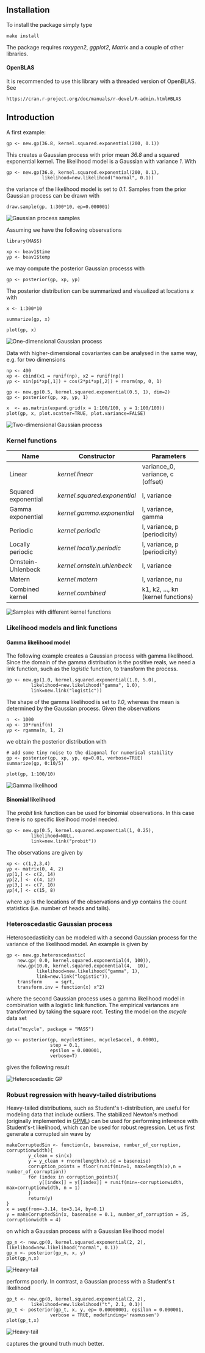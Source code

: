 ## Installation

To install the package simply type

	make install

The package requires *roxygen2*, *ggplot2*, *Matrix* and a couple of other libraries.

#### OpenBLAS

It is recommended to use this library with a threaded version of OpenBLAS. See

	https://cran.r-project.org/doc/manuals/r-devel/R-admin.html#BLAS

## Introduction

A first example:

	gp <- new.gp(36.8, kernel.squared.exponential(200, 0.1))

This creates a Gaussian process with prior mean *36.8* and a squared exponential kernel. The likelihood model is a Gaussian with variance *1*. With

	gp <- new.gp(36.8, kernel.squared.exponential(200, 0.1),
	      	     likelihood=new.likelihood("normal", 0.1))

the variance of the likelihood model is set to *0.1*. Samples from the prior Gaussian process can be drawn with

	draw.sample(gp, 1:300*10, ep=0.000001)

![Gaussian process samples](demo/gp1d.samples.png)

Assuming we have the following observations

	library(MASS)

	xp <- beav1$time
	yp <- beav1$temp

we may compute the posterior Gaussian processs with

	gp <- posterior(gp, xp, yp)

The posterior distribution can be summarized and visualized at locations *x* with

	x <- 1:300*10

	summarize(gp, x)

	plot(gp, x)

![One-dimensional Gaussian process](demo/gp1d.png)

Data with higher-dimensional covariantes can be analysed in the same way, e.g. for two dimensions

	np <- 400
	xp <- cbind(x1 = runif(np), x2 = runif(np))
	yp <- sin(pi*xp[,1]) + cos(2*pi*xp[,2]) + rnorm(np, 0, 1)

	gp <- new.gp(0.5, kernel.squared.exponential(0.5, 1), dim=2)
	gp <- posterior(gp, xp, yp, 1)

	x  <- as.matrix(expand.grid(x = 1:100/100, y = 1:100/100))
	plot(gp, x, plot.scatter=TRUE, plot.variance=FALSE)

![Two-dimensional Gaussian process](demo/gp2d.png)

### Kernel functions

Name | Constructor |Parameters
-----|-------------|----------
Linear | *kernel.linear* | variance_0, variance, c (offset)
Squared exponential | *kernel.squared.exponential* | l, variance
Gamma exponential | *kernel.gamma.exponential* | l, variance, gamma
Periodic | *kernel.periodic* | l, variance, p (periodicity)
Locally periodic | *kernel.locally.periodic* | l, variance, p (periodicity)
Ornstein-Uhlenbeck | *kernel.ornstein.uhlenbeck* | l, variance
Matern | *kernel.matern* | l, variance, nu
Combined kernel | *kernel.combined* | k1, k2, ..., kn (kernel functions)

![Samples with different kernel functions](demo/kernel1.png)

### Likelihood models and link functions

#### Gamma likelihood model

The following example creates a Gaussian process with gamma likelihood. Since the domain of the gamma distribution is the positive reals, we need a link function, such as the *logistic* function, to transform the process.

	gp <- new.gp(1.0, kernel.squared.exponential(1.0, 5.0),
		     likelihood=new.likelihood("gamma", 1.0),
		     link=new.link("logistic"))

The shape of the gamma likelihood is set to *1.0*, whereas the mean is determined by the Gaussian process. Given the observations

	n  <- 1000
	xp <- 10*runif(n)
	yp <- rgamma(n, 1, 2)

we obtain the posterior distribution with

	# add some tiny noise to the diagonal for numerical stability
	gp <- posterior(gp, xp, yp, ep=0.01, verbose=TRUE)
	summarize(gp, 0:10/5)

	plot(gp, 1:100/10)

![Gamma likelihood](demo/gamma.png)

#### Binomial likelihood

The *probit* link function can be used for binomial observations. In this case there is no specific likelihood model needed.

	gp <- new.gp(0.5, kernel.squared.exponential(1, 0.25),
		     likelihood=NULL,
		     link=new.link("probit"))

The observations are given by

	xp <- c(1,2,3,4)
	yp <- matrix(0, 4, 2)
	yp[1,] <- c(2, 14)
	yp[2,] <- c(4, 12)
	yp[3,] <- c(7, 10)
	yp[4,] <- c(15, 8)

where *xp* is the locations of the observations and *yp* contains the count statistics (i.e. number of heads and tails).

### Heteroscedastic Gaussian process

Heteroscedasticity can be modeled with a second Gaussian process for the variance of the likelihood model. An example is given by

	gp <- new.gp.heteroscedastic(
		new.gp( 0.0, kernel.squared.exponential(4, 100)),
		new.gp(10.0, kernel.squared.exponential(4,  10),
		       likelihood=new.likelihood("gamma", 1),
		       link=new.link("logistic")),
		transform     = sqrt,
		transform.inv = function(x) x^2)

where the second Gaussian process uses a gamma likelihood model in combination with a logistic link function. The empirical variances are transformed by taking the square root. Testing the model on the *mcycle* data set

	data("mcycle", package = "MASS")

	gp <- posterior(gp, mcycle$times, mcycle$accel, 0.00001,
	                step = 0.1,
	                epsilon = 0.000001,
	                verbose=T)

gives the following result

![Heteroscedastic GP](demo/mcycle.png)

### Robust regression with heavy-tailed distributions

Heavy-tailed distributions, such as Student's t-distribution, are useful for modeling data that include outliers. The stabilized Newton's method (originally implemented in [GPML](http://www.gaussianprocess.org/gpml/code/matlab/doc/)) can be used for performing inference with Student's-t likelihood, which can be used for robust regression. Let us first generate a corrupted sin wave by

	makeCorruptedSin <- function(x, basenoise, number_of_corruption, corruptionwidth){
            y_clean = sin(x)
            y = y_clean + rnorm(length(x),sd = basenoise)
            corruption_points = floor(runif(min=1, max=length(x),n = number_of_corruption))
            for (index in corruption_points){
                y[[index]] = y[[index]] + runif(min=-corruptionwidth, max=corruptionwidth, n = 1)
            }
            return(y)
	}
	x = seq(from=-3.14, to=3.14, by=0.1)
	y = makeCorruptedSin(x, basenoise = 0.1, number_of_corruption = 25, corruptionwidth = 4)

on which a Gaussian process with a Gaussian likelihood model 

	gp_n <- new.gp(0, kernel.squared.exponential(2, 2),
	likelihood=new.likelihood("normal", 0.1))
	gp_n <- posterior(gp_n, x, y)
	plot(gp_n,x)

![Heavy-tail](demo/heavytail_normal.png)

performs poorly. In contrast, a Gaussian process with a Student's t likelihood 
	
	gp_t <- new.gp(0, kernel.squared.exponential(2, 2),
             likelihood=new.likelihood("t", 2.1, 0.1))
	gp_t <- posterior(gp_t, x, y, ep= 0.00000001, epsilon = 0.000001,
                    verbose = TRUE, modefinding='rasmussen')
	plot(gp_t,x)

![Heavy-tail](demo/heavytail_student.png)

captures the ground truth much better.
